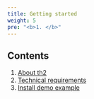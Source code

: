 ```yaml
---
title: Getting started
weight: 5
pre: "<b>1. </b>"
---
```


## Contents
1. [About th2](about)
2. [Technical requirements](requirements)
3. [Install demo example](install-demo)
